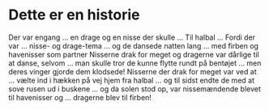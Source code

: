 # Dette er en historie

Der var engang ...
en drage og en nisse der skulle ...
Til halbal ...
Fordi der var ...
nisse- og drage-tema ...
og de dansede natten lang ...
med firben og havenisser som partner
Nisserne drak for meget og dragerne var dårlige til at danse, selvom ...
man skulle tror de kunne flytte rundt på bentøjet ... 
men deres vinger gjorde dem klodsede! Nisserne der drak for meget var ved at ...
vælte ind i hækken på vej hjem fra halbal ...
og til sidst endte de med at sove rusen ud i buskene ...
og da solen stod op, var nissemændende blevet til havenisser og ...
dragerne blev til firben!